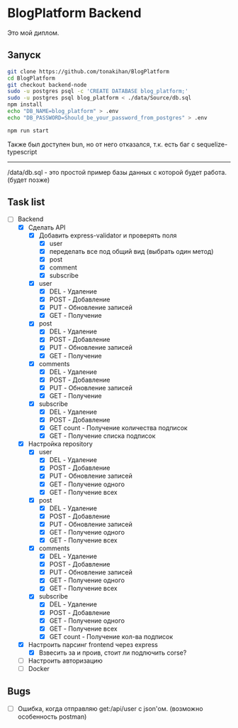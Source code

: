# BlogPlatform Backend
Это мой диплом. 

## Запуск 
```bash
git clone https://github.com/tonakihan/BlogPlatform
cd BlogPlatform
git checkout backend-node
sudo -u postgres psql -c 'CREATE DATABASE blog_platform;'
sudo -u postgres psql blog_platform < ./data/Source/db.sql
npm install
echo "DB_NAME=blog_platform" > .env
echo "DB_PASSWORD=Should_be_your_password_from_postgres" > .env
```
```bash
npm run start
```
Также был доступен bun, но от него отказался, т.к. есть баг с sequelize-typescript

---
/data/db.sql - это простой пример базы данных с которой будет работа. (будет позже)

## Task list
- [ ] Backend
  - [x] Сделать API
    - [x] Добавить express-validator и проверять поля
      - [x] user
      - [x] переделать все под общий вид (выбрать один метод)
      - [x] post
      - [x] comment
      - [x] subscribe
    - [x] user
      - [x] DEL - Удаление 
      - [x] POST - Добавление
      - [x] PUT - Обновление записей
      - [x] GET - Получение
    - [x] post
      - [x] DEL - Удаление 
      - [x] POST - Добавление
      - [x] PUT - Обновление записей
      - [x] GET - Получение
    - [x] comments
      - [x] DEL - Удаление 
      - [x] POST - Добавление
      - [x] PUT - Обновление записей
      - [x] GET - Получение
    - [x] subscribe
      - [x] DEL - Удаление 
      - [x] POST - Добавление
      - [x] GET count - Получение количества подписок
      - [x] GET - Получение списка подписок
  - [x] Настройка repository
    - [x] user
      - [x] DEL - Удаление 
      - [x] POST - Добавление
      - [x] PUT - Обновление записей
      - [x] GET - Получение одного
      - [x] GET - Получение всех
    - [x] post
      - [x] DEL - Удаление 
      - [x] POST - Добавление
      - [x] PUT - Обновление записей
      - [x] GET - Получение одного
      - [x] GET - Получение всех
    - [x] comments
      - [x] DEL - Удаление 
      - [x] POST - Добавление
      - [x] PUT - Обновление записей
      - [x] GET - Получение одного
      - [x] GET - Получение всех
    - [x] subscribe
      - [x] DEL - Удаление 
      - [x] POST - Добавление
      - [x] GET - Получение одного
      - [x] GET - Получение всех
      - [x] GET count - Получение кол-ва подписок
  - [x] Настроить парсинг frontend через express
    - [x] Взвесить за и проив, стоит ли подлючить corse?
  - [ ] Настроить авторизацию
  - [ ] Docker

## Bugs
- [ ] Ошибка, когда отправляю get:/api/user с json'ом. (возможно особенность postman)